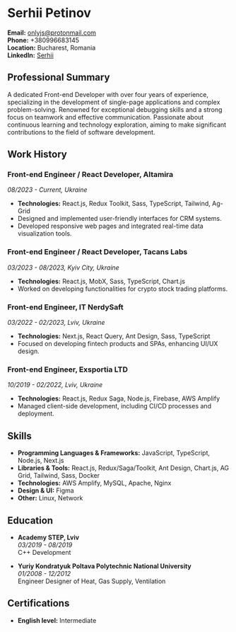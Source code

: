 # Serhii Petinov

**Email:** [onlyjs@protonmail.com](mailto:onlyjs@protonmail.com)  
**Phone:** +380996683145  
**Location:** Bucharest, Romania  
**LinkedIn:** [Serhii](https://www.linkedin.com/in/serhii-sunseeker/)

## Professional Summary
A dedicated Front-end Developer with over four years of experience, specializing in the development of single-page applications and complex problem-solving. Renowned for exceptional debugging skills and a strong focus on teamwork and effective communication. Passionate about continuous learning and technology exploration, aiming to make significant contributions to the field of software development.

## Work History

### Front-end Engineer / React Developer, Altamira  
_08/2023 - Current, Ukraine_
- **Technologies:** React.js, Redux Toolkit, Sass, TypeScript, Tailwind, Ag-Grid
- Designed and implemented user-friendly interfaces for CRM systems.
- Developed responsive web pages and integrated real-time data visualization tools.

### Front-end Engineer / React Developer, Tacans Labs  
_03/2023 - 08/2023, Kyiv City, Ukraine_
- **Technologies:** React.js, MobX, Sass, TypeScript, Chart.js
- Worked on developing functionalities for crypto stock trading platforms.

### Front-end Engineer, IT NerdySaft  
_03/2022 - 02/2023, Lviv, Ukraine_
- **Technologies:** Next.js, React Query, Ant Design, Sass, TypeScript
- Focused on developing fintech products and SPAs, enhancing UI/UX design.

### Front-end Engineer, Exsportia LTD  
_10/2019 - 02/2022, Lviv, Ukraine_
- **Technologies:** React.js, Redux Saga, Node.js, Firebase, AWS Amplify
- Managed client-side development, including CI/CD processes and deployment.

## Skills
- **Programming Languages & Frameworks:** JavaScript, TypeScript, Node.js, Next.js
- **Libraries & Tools:** React.js, Redux/Saga/Toolkit, Ant Design, Chart.js, AG Grid, Tailwind, Sass, Docker
- **Technologies:** AWS Amplify, MySQL, Apache, Nginx
- **Design & UI:** Figma
- **Other:** Linux, Network

## Education
- **Academy STEP, Lviv**  
  _03/2019 - 08/2019_  
  C++ Development

- **Yuriy Kondratyuk Poltava Polytechnic National University**  
  _01/2008 - 12/2012_  
  Engineer Designer of Heat, Gas Supply, Ventilation

## Certifications
- **English level:** Intermediate
